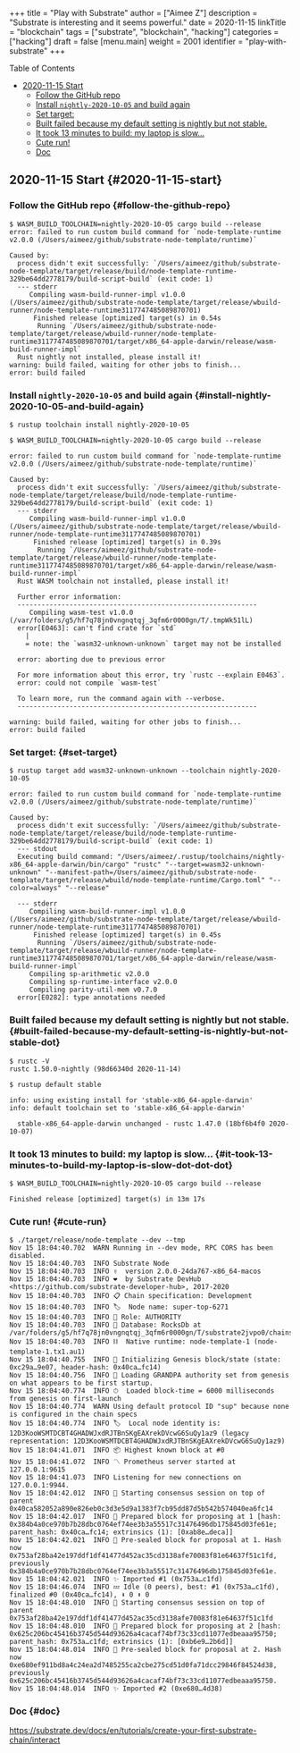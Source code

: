 +++
title = "Play with Substrate"
author = ["Aimee Z"]
description = "Substrate is interesting and it seems powerful."
date = 2020-11-15
linkTitle = "blockchain"
tags = ["substrate", "blockchain", "hacking"]
categories = ["hacking"]
draft = false
[menu.main]
  weight = 2001
  identifier = "play-with-substrate"
+++

<div class="ox-hugo-toc toc">
<div></div>

<div class="heading">Table of Contents</div>

- [2020-11-15 Start](#2020-11-15-start)
    - [Follow the GitHub repo](#follow-the-github-repo)
    - [Install `nightly-2020-10-05` and build again](#install-nightly-2020-10-05-and-build-again)
    - [Set target:](#set-target)
    - [Built failed because my default setting is nightly but not stable.](#built-failed-because-my-default-setting-is-nightly-but-not-stable-dot)
    - [It took 13 minutes to build: my laptop is slow...](#it-took-13-minutes-to-build-my-laptop-is-slow-dot-dot-dot)
    - [Cute run!](#cute-run)
    - [Doc](#doc)

</div>
<!--endtoc-->


## 2020-11-15 Start {#2020-11-15-start}


### Follow the GitHub repo {#follow-the-github-repo}

```shell
$ WASM_BUILD_TOOLCHAIN=nightly-2020-10-05 cargo build --release
error: failed to run custom build command for `node-template-runtime v2.0.0 (/Users/aimeez/github/substrate-node-template/runtime)`

Caused by:
  process didn't exit successfully: `/Users/aimeez/github/substrate-node-template/target/release/build/node-template-runtime-329be64dd2778179/build-script-build` (exit code: 1)
  --- stderr
     Compiling wasm-build-runner-impl v1.0.0 (/Users/aimeez/github/substrate-node-template/target/release/wbuild-runner/node-template-runtime3117747485089870701)
      Finished release [optimized] target(s) in 0.54s
       Running `/Users/aimeez/github/substrate-node-template/target/release/wbuild-runner/node-template-runtime3117747485089870701/target/x86_64-apple-darwin/release/wasm-build-runner-impl`
  Rust nightly not installed, please install it!
warning: build failed, waiting for other jobs to finish...
error: build failed
```


### Install `nightly-2020-10-05` and build again {#install-nightly-2020-10-05-and-build-again}

```shell
$ rustup toolchain install nightly-2020-10-05

$ WASM_BUILD_TOOLCHAIN=nightly-2020-10-05 cargo build --release

error: failed to run custom build command for `node-template-runtime v2.0.0 (/Users/aimeez/github/substrate-node-template/runtime)`

Caused by:
  process didn't exit successfully: `/Users/aimeez/github/substrate-node-template/target/release/build/node-template-runtime-329be64dd2778179/build-script-build` (exit code: 1)
  --- stderr
     Compiling wasm-build-runner-impl v1.0.0 (/Users/aimeez/github/substrate-node-template/target/release/wbuild-runner/node-template-runtime3117747485089870701)
      Finished release [optimized] target(s) in 0.39s
       Running `/Users/aimeez/github/substrate-node-template/target/release/wbuild-runner/node-template-runtime3117747485089870701/target/x86_64-apple-darwin/release/wasm-build-runner-impl`
  Rust WASM toolchain not installed, please install it!

  Further error information:
  ------------------------------------------------------------
     Compiling wasm-test v1.0.0 (/var/folders/g5/hf7q78jn0vngnqtqj_3qfm6r0000gn/T/.tmpWk51lL)
  error[E0463]: can't find crate for `std`
    |
    = note: the `wasm32-unknown-unknown` target may not be installed

  error: aborting due to previous error

  For more information about this error, try `rustc --explain E0463`.
  error: could not compile `wasm-test`

  To learn more, run the command again with --verbose.
  ------------------------------------------------------------

warning: build failed, waiting for other jobs to finish...
error: build failed
```


### Set target: {#set-target}

```shell
$ rustup target add wasm32-unknown-unknown --toolchain nightly-2020-10-05

error: failed to run custom build command for `node-template-runtime v2.0.0 (/Users/aimeez/github/substrate-node-template/runtime)`

Caused by:
  process didn't exit successfully: `/Users/aimeez/github/substrate-node-template/target/release/build/node-template-runtime-329be64dd2778179/build-script-build` (exit code: 1)
  --- stdout
  Executing build command: "/Users/aimeez/.rustup/toolchains/nightly-x86_64-apple-darwin/bin/cargo" "rustc" "--target=wasm32-unknown-unknown" "--manifest-path=/Users/aimeez/github/substrate-node-template/target/release/wbuild/node-template-runtime/Cargo.toml" "--color=always" "--release"

  --- stderr
     Compiling wasm-build-runner-impl v1.0.0 (/Users/aimeez/github/substrate-node-template/target/release/wbuild-runner/node-template-runtime3117747485089870701)
      Finished release [optimized] target(s) in 0.45s
       Running `/Users/aimeez/github/substrate-node-template/target/release/wbuild-runner/node-template-runtime3117747485089870701/target/x86_64-apple-darwin/release/wasm-build-runner-impl`
     Compiling sp-arithmetic v2.0.0
     Compiling sp-runtime-interface v2.0.0
     Compiling parity-util-mem v0.7.0
  error[E0282]: type annotations needed
```


### Built failed because my default setting is nightly but not stable. {#built-failed-because-my-default-setting-is-nightly-but-not-stable-dot}

```shell
$ rustc -V
rustc 1.50.0-nightly (98d66340d 2020-11-14)

$ rustup default stable

info: using existing install for 'stable-x86_64-apple-darwin'
info: default toolchain set to 'stable-x86_64-apple-darwin'

  stable-x86_64-apple-darwin unchanged - rustc 1.47.0 (18bf6b4f0 2020-10-07)
```


### It took 13 minutes to build: my laptop is slow... {#it-took-13-minutes-to-build-my-laptop-is-slow-dot-dot-dot}

```shell
$ WASM_BUILD_TOOLCHAIN=nightly-2020-10-05 cargo build --release

Finished release [optimized] target(s) in 13m 17s
```


### Cute run! {#cute-run}

```shell
$ ./target/release/node-template --dev --tmp
Nov 15 18:04:40.702  WARN Running in --dev mode, RPC CORS has been disabled.
Nov 15 18:04:40.703  INFO Substrate Node
Nov 15 18:04:40.703  INFO ✌️  version 2.0.0-24da767-x86_64-macos
Nov 15 18:04:40.703  INFO ❤️  by Substrate DevHub <https://github.com/substrate-developer-hub>, 2017-2020
Nov 15 18:04:40.703  INFO 📋 Chain specification: Development
Nov 15 18:04:40.703  INFO 🏷  Node name: super-top-6271
Nov 15 18:04:40.703  INFO 👤 Role: AUTHORITY
Nov 15 18:04:40.703  INFO 💾 Database: RocksDb at /var/folders/g5/hf7q78jn0vngnqtqj_3qfm6r0000gn/T/substrate2jvpo0/chains/dev/db
Nov 15 18:04:40.703  INFO ⛓  Native runtime: node-template-1 (node-template-1.tx1.au1)
Nov 15 18:04:40.755  INFO 🔨 Initializing Genesis block/state (state: 0xc29a…9e07, header-hash: 0x40ca…fc14)
Nov 15 18:04:40.756  INFO 👴 Loading GRANDPA authority set from genesis on what appears to be first startup.
Nov 15 18:04:40.774  INFO ⏱  Loaded block-time = 6000 milliseconds from genesis on first-launch
Nov 15 18:04:40.774  WARN Using default protocol ID "sup" because none is configured in the chain specs
Nov 15 18:04:40.774  INFO 🏷  Local node identity is: 12D3KooWSMTDCBT4GHADWJxdRJTBnSKgEAXrekDVcwG6SuQy1az9 (legacy representation: 12D3KooWSMTDCBT4GHADWJxdRJTBnSKgEAXrekDVcwG6SuQy1az9)
Nov 15 18:04:41.071  INFO 📦 Highest known block at #0
Nov 15 18:04:41.072  INFO 〽️ Prometheus server started at 127.0.0.1:9615
Nov 15 18:04:41.073  INFO Listening for new connections on 127.0.0.1:9944.
Nov 15 18:04:42.012  INFO 🙌 Starting consensus session on top of parent 0x40ca582052a890e826eb0c3d3e5d9a1383f7cb95dd87d5b542b574040ea6fc14
Nov 15 18:04:42.017  INFO 🎁 Prepared block for proposing at 1 [hash: 0x384b4a0ce970b7b28dbc0764ef74ee3b3a55517c31476496db175845d03fe61e; parent_hash: 0x40ca…fc14; extrinsics (1): [0xab8e…deca]]
Nov 15 18:04:42.021  INFO 🔖 Pre-sealed block for proposal at 1. Hash now 0x753af28ba42e197ddf1df41477d452ac35cd3138afe70083f81e64637f51c1fd, previously 0x384b4a0ce970b7b28dbc0764ef74ee3b3a55517c31476496db175845d03fe61e.
Nov 15 18:04:42.021  INFO ✨ Imported #1 (0x753a…c1fd)
Nov 15 18:04:46.074  INFO 💤 Idle (0 peers), best: #1 (0x753a…c1fd), finalized #0 (0x40ca…fc14), ⬇ 0 ⬆ 0
Nov 15 18:04:48.010  INFO 🙌 Starting consensus session on top of parent 0x753af28ba42e197ddf1df41477d452ac35cd3138afe70083f81e64637f51c1fd
Nov 15 18:04:48.010  INFO 🎁 Prepared block for proposing at 2 [hash: 0x625c206bc45416b3745d544d93626a4cacaf74bf73c33cd11077edbeaaa95750; parent_hash: 0x753a…c1fd; extrinsics (1): [0xb6e9…2b6d]]
Nov 15 18:04:48.014  INFO 🔖 Pre-sealed block for proposal at 2. Hash now 0xe680ef911bd8a4c24ea2d7485255ca2cbe275cd51d0fa71dcc29846f84524d38, previously 0x625c206bc45416b3745d544d93626a4cacaf74bf73c33cd11077edbeaaa95750.
Nov 15 18:04:48.014  INFO ✨ Imported #2 (0xe680…4d38)
```


### Doc {#doc}

<https://substrate.dev/docs/en/tutorials/create-your-first-substrate-chain/interact>